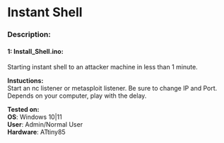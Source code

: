 # Instant Shell

### Description:

#### 1: Install_Shell.ino:<br>
Starting instant shell to an attacker machine in less than 1 minute.<br>

**Instuctions:**<br>Start an nc listener or metasploit listener. Be sure to change IP and Port. Depends on your computer, play with the delay.<br>

**Tested on:**<br>
**OS**: Windows 10|11<br>
**User**: Admin/Normal User<br>
**Hardware**: ATtiny85
